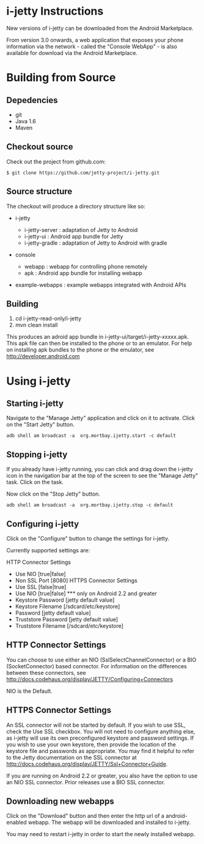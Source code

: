 i-jetty Instructions
====================

New versions of i-jetty can be downloaded from the Android Marketplace.

From version 3.0 onwards, a web application that exposes your phone information
via the network - called the "Console WebApp" - is also available for
download via the Android Marketplace.

Building  from Source
=====================

Depedencies
-----------
* git
* Java 1.6 
* Maven


Checkout source
---------------
Check out the project from github.com:

    $ git clone https://github.com/jetty-project/i-jetty.git


Source structure
----------------

The checkout will produce a directory structure like so:

 + i-jetty
    + i-jetty-server      : adaptation of Jetty to Android 
    + i-jetty-ui          : Android app bundle for Jetty
    + i-jetty-gradle      : adaptation of Jetty to Android with gradle

 + console
    + webapp              : webapp for controlling phone remotely
    + apk                 : Android app bundle for installing webapp

 + example-webapps        : example webapps integrated with Android APIs


Building
--------

1) cd i-jetty-read-only/i-jetty 
2) mvn clean install


This produces an adroid app bundle in i-jetty-ui/target/i-jetty-xxxxx.apk. This apk
file can then be installed to the phone or to an emulator. For help on installing
apk bundles to the phone or the emulator, see http://developer.android.com



Using i-jetty
=============

Starting i-jetty
----------------
Navigate to the "Manage Jetty" application and click on it to activate. Click
on the "Start Jetty" button.

```
adb shell am broadcast -a  org.mortbay.ijetty.start -c default
```

Stopping i-jetty
----------------
If you already have i-jetty running, you can click and drag down the i-jetty
icon in the navigation bar at the top of the screen to see the "Manage Jetty"
task. Click on the task.

Now click on the "Stop Jetty" button.

```
adb shell am broadcast -a  org.mortbay.ijetty.stop -c default
```

Configuring i-jetty
-------------------
Click on the "Configure" button to change the settings for i-jetty.

Currently supported settings are:

 HTTP Connector Settings
   + Use NIO [true|false]
   + Non SSL Port [8080]
 HTTPS Connector Settings
   + Use SSL [false|true]
   + Use NIO [true|false]                  *** only on Android 2.2 and greater
   + Keystore Password [jetty default value]
   + Keystore Filename [/sdcard/etc/keystore]
   + Password [jetty default value]
   + Truststore Password [jetty default value]
   + Truststore Filename [/sdcard/etc/keystore]


HTTP Connector Settings
----------------
You can choose to use either an NIO (SslSelectChannelConnector) or 
a BIO (SocketConnector) based connector. For information on the
differences between these connectors, see 
http://docs.codehaus.org/display/JETTY/Configuring+Connectors

NIO is the Default.


HTTPS Connector Settings
------------
An SSL connector will not be started by default. If you wish to use
SSL, check the Use SSL checkbox. You will not need to configure anything
else, as i-jetty will use its own preconfigured keystore and password 
settings. If you wish to use your own keystore, then provide the location
of the keystore file and passwords as appropriate. You may find it helpful
to refer to the Jetty documentation on the SSL connector at 
http://docs.codehaus.org/display/JETTY/Ssl+Connector+Guide.

If you are running on Android 2.2 or greater, you also have the option to use
an NIO SSL connector. Prior releases use a BIO SSL connector.


Downloading new webapps
-----------------------
Click on the "Download" button and then enter the http url of a 
android-enabled webapp. The webapp will be downloaded and installed
to i-jetty.

You may need to restart i-jetty in order to start the newly installed
webapp. 


